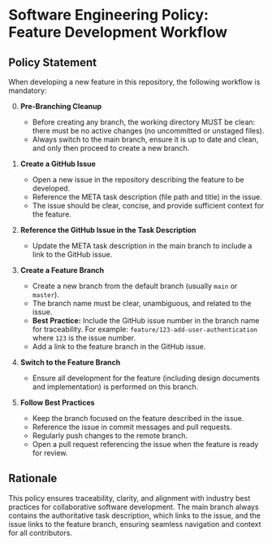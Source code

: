 # Software Engineering Policy: Feature Development Workflow

## Policy Statement

When developing a new feature in this repository, the following workflow is mandatory:

0. **Pre-Branching Cleanup**

   - Before creating any branch, the working directory MUST be clean: there must be no active changes (no uncommitted or unstaged files).
   - Always switch to the main branch, ensure it is up to date and clean, and only then proceed to create a new branch.

1. **Create a GitHub Issue**

   - Open a new issue in the repository describing the feature to be developed.
   - Reference the META task description (file path and title) in the issue.
   - The issue should be clear, concise, and provide sufficient context for the feature.

2. **Reference the GitHub Issue in the Task Description**

   - Update the META task description in the main branch to include a link to the GitHub issue.

3. **Create a Feature Branch**

   - Create a new branch from the default branch (usually `main` or `master`).
   - The branch name must be clear, unambiguous, and related to the issue.
   - **Best Practice:** Include the GitHub issue number in the branch name for traceability. For example: `feature/123-add-user-authentication` where `123` is the issue number.
   - Add a link to the feature branch in the GitHub issue.

4. **Switch to the Feature Branch**

   - Ensure all development for the feature (including design documents and implementation) is performed on this branch.

5. **Follow Best Practices**
   - Keep the branch focused on the feature described in the issue.
   - Reference the issue in commit messages and pull requests.
   - Regularly push changes to the remote branch.
   - Open a pull request referencing the issue when the feature is ready for review.

## Rationale

This policy ensures traceability, clarity, and alignment with industry best practices for collaborative software development. The main branch always contains the authoritative task description, which links to the issue, and the issue links to the feature branch, ensuring seamless navigation and context for all contributors.

